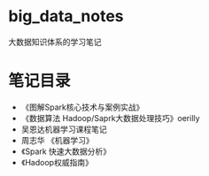 # big_data_notes
大数据知识体系的学习笔记
# 笔记目录
- 《图解Spark核心技术与案例实战》
- 《数据算法 Hadoop/Saprk大数据处理技巧》oerilly
- 吴恩达机器学习课程笔记
- 周志华 《机器学习》
- 《Spark 快速大数据分析》
- 《Hadoop权威指南》
